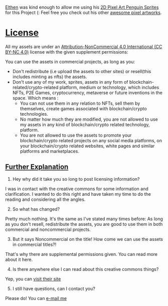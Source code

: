 [Elthen](https://mastodon.gamedev.place/@elthen) was kind enough to allow me using his [2D Pixel Art Penguin Sprites](https://elthen.itch.io/2d-pixel-art-penguin-sprites) for this Project (: Feel free you check out his other [awesome pixel artworks](https://elthen.itch.io/).

# [License](https://ko-fi.com/post/License-I2I4E5325) 

All my assets are under an [Attribution-NonCommercial 4.0 International (CC BY-NC 4.0)](https://creativecommons.org/licenses/by-nc/4.0/) license with the given supplement permissions:

You can use the assets in commercial projects, as long as you:

- Don't redistribute (i.e upload the assets to other sites) or resell(this includes minting as nfts) the assets.
- Don't use any of my work, sprites, assets in any form of blockchain-related/crypto-related platform, medium or technology, which includes NFTs, P2E Games, cryptocurrency, metaverse or future inventions in the space. Which means : 
    - You can not use them in any relation to NFTs, sell them by themselves, create games associated with blockchain/crypto technologies.
    - No matter how much they are modified, you are not allowed to use my assets in any kind of blockchain/crypto related technology, platform.
    - You are not allowed to use the assets to promote your blockchain/crypto related projects on any social media platforms, on your blockchain/crypto related websites, white pages and similar platforms and marketplaces.

## [Further Explanation](https://www.patreon.com/posts/licensing-27430241)

1. Hey why did it take you so long to post licensing information?

I was in contact with the creative commons for some information and clarification. I wanted to do this right and have taken my time to do the reading and considering all the angles.

2. So what has changed? 

Pretty much nothing. It's the same as I've stated many times before: As long as you don't resell, redistribute the assets, you are good to use them in both commercial and noncommercial projects.

3. But it says Noncommercial on the title! How come we can use the assets in commercial titles?!

That's why there are supplemental permissions given. You can read more about it here. 

4. Is there anywhere else I can read about this creative commons things?

Yep, you can [visit their site](https://creativecommons.org/)

5. I still have questions, can I contact you?

Please do! You can [e-mail me](mailto:ahmetsamiavci@gmail.com)
